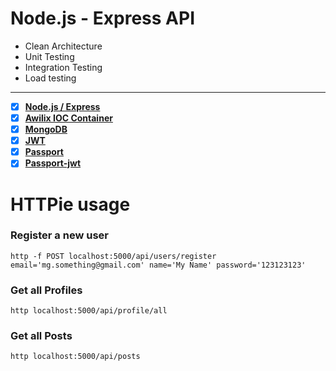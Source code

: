 # Node.js - Express API

- Clean Architecture
- Unit Testing
- Integration Testing
- Load testing

---

- [x] **[Node.js / Express](https://github.com/expressjs/express)**
- [x] **[Awilix IOC Container](https://github.com/jeffijoe/awilix)**
- [x] **[MongoDB](https://github.com/mongodb/mongo)**
- [x] **[JWT](https://github.com/auth0/node-jsonwebtoken)**
- [x] **[Passport](http://www.passportjs.org/)**
- [x] **[Passport-jwt](https://github.com/themikenicholson/passport-jwt)**

# HTTPie usage

### Register a new user

```
http -f POST localhost:5000/api/users/register email='mg.something@gmail.com' name='My Name' password='123123123'
```

### Get all Profiles

```
http localhost:5000/api/profile/all
```

### Get all Posts

```
http localhost:5000/api/posts
```
